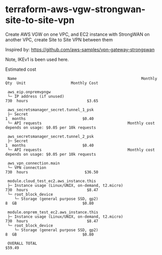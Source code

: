 # terraform-aws-vgw-strongwan-site-to-site-vpn
Create AWS VGW on one VPC, and EC2 instance with StrongWAN on another VPC, create Site to Site VPN between them


Inspired by: https://github.com/aws-samples/vpn-gateway-strongswan

Note, IKEv1 is been used here.

Estimated cost
```
 Name                                                       Monthly Qty  Unit                    Monthly Cost

 aws_eip.onpremvpngw
 └─ IP address (if unused)                                          730  hours                          $3.65

 aws_secretsmanager_secret.tunnel_1_psk
 ├─ Secret                                                            1  months                         $0.40
 └─ API requests                                      Monthly cost depends on usage: $0.05 per 10k requests

 aws_secretsmanager_secret.tunnel_2_psk
 ├─ Secret                                                            1  months                         $0.40
 └─ API requests                                      Monthly cost depends on usage: $0.05 per 10k requests

 aws_vpn_connection.main
 └─ VPN connection                                                  730  hours                         $36.50

 module.cloud_test_ec2.aws_instance.this
 ├─ Instance usage (Linux/UNIX, on-demand, t2.micro)                730  hours                          $8.47
 └─ root_block_device
    └─ Storage (general purpose SSD, gp2)                             8  GB                             $0.80

 module.onprem_test_ec2.aws_instance.this
 ├─ Instance usage (Linux/UNIX, on-demand, t2.micro)                730  hours                          $8.47
 └─ root_block_device
    └─ Storage (general purpose SSD, gp2)                             8  GB                             $0.80

 OVERALL TOTAL                                                                                         $59.49
```